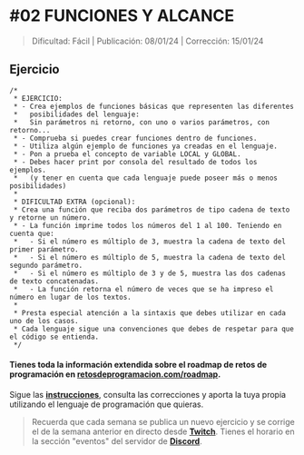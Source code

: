 # #02 FUNCIONES Y ALCANCE
> Dificultad: Fácil | Publicación: 08/01/24 | Corrección: 15/01/24

## Ejercicio

```
/*
 * EJERCICIO:
 * - Crea ejemplos de funciones básicas que representen las diferentes
 *   posibilidades del lenguaje:
 *   Sin parámetros ni retorno, con uno o varios parámetros, con retorno...
 * - Comprueba si puedes crear funciones dentro de funciones.
 * - Utiliza algún ejemplo de funciones ya creadas en el lenguaje.
 * - Pon a prueba el concepto de variable LOCAL y GLOBAL.
 * - Debes hacer print por consola del resultado de todos los ejemplos.
 *   (y tener en cuenta que cada lenguaje puede poseer más o menos posibilidades)
 *
 * DIFICULTAD EXTRA (opcional):
 * Crea una función que reciba dos parámetros de tipo cadena de texto y retorne un número.
 * - La función imprime todos los números del 1 al 100. Teniendo en cuenta que:
 *   - Si el número es múltiplo de 3, muestra la cadena de texto del primer parámetro.
 *   - Si el número es múltiplo de 5, muestra la cadena de texto del segundo parámetro.
 *   - Si el número es múltiplo de 3 y de 5, muestra las dos cadenas de texto concatenadas.
 *   - La función retorna el número de veces que se ha impreso el número en lugar de los textos.
 *
 * Presta especial atención a la sintaxis que debes utilizar en cada uno de los casos.
 * Cada lenguaje sigue una convenciones que debes de respetar para que el código se entienda.
 */
```
#### Tienes toda la información extendida sobre el roadmap de retos de programación en **[retosdeprogramacion.com/roadmap](https://retosdeprogramacion.com/roadmap)**.

Sigue las **[instrucciones](../../README.md)**, consulta las correcciones y aporta la tuya propia utilizando el lenguaje de programación que quieras.

> Recuerda que cada semana se publica un nuevo ejercicio y se corrige el de la semana anterior en directo desde **[Twitch](https://twitch.tv/mouredev)**. Tienes el horario en la sección "eventos" del servidor de **[Discord](https://discord.gg/mouredev)**.